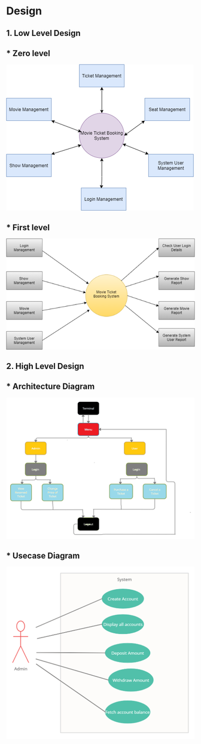 # Design
## 1. Low Level Design
## * Zero level
![Zero level](https://github.com/viswa0206/M1_booking-movie-ticket/blob/main/2_Design/Level0.png)
## * First level
![First level](https://github.com/viswa0206/M1_booking-movie-ticket/blob/main/2_Design/Level1.png)
## 2. High Level Design
## * Architecture Diagram
![Architecture](https://github.com/viswa0206/M1_booking-movie-ticket/blob/main/2_Design/highlevel.png)
## * Usecase Diagram
![Usecase Diagram](https://github.com/viswa0206/M1_booking-movie-ticket/blob/main/2_Design/Usecasehdl.png)
